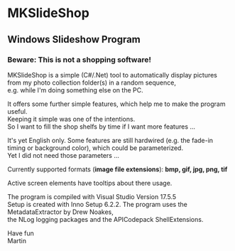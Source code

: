 # MKSlideShop
## Windows Slideshow Program

### Beware: This is not a shopping software!

MKSlideShop is a simple (C#/.Net) tool to automatically display pictures from my photo collection folder(s) in a random sequence,<br> 
e.g. while I'm doing something else on the PC.

It offers some further simple features, which help me to make the program useful.<br>
Keeping it simple was one of the intentions.<br>
So I want to fill the shop shelfs by time if I want more features ...

It's yet English only. Some features are still hardwired (e.g. the fade-in timing or background color), which could be parameterized.<br>
Yet I did not need those parameters ...

Currently supported formats (**image file extensions**): **bmp, gif, jpg, png, tif**

Active screen elements have tooltips about there usage.<br>

The program is compiled with Visual Studio Version 17.5.5<br>
Setup is created with Inno Setup 6.2.2.
The program uses the MetadataExtractor by Drew Noakes,<br>
the NLog logging packages and the APICodepack ShellExtensions.

Have fun<br>
Martin

